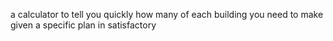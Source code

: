 a calculator to tell you quickly how many of each building you need to make given a specific plan in satisfactory

